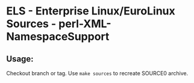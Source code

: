 # ELS - Enterprise Linux/EuroLinux Sources - perl-XML-NamespaceSupport
 
## Usage:
  Checkout branch or tag. Use `make sources` to recreate  SOURCE0 archive.
